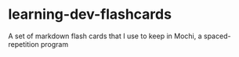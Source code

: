 # learning-dev-flashcards
A set of markdown flash cards that I use to keep in Mochi, a spaced-repetition program
